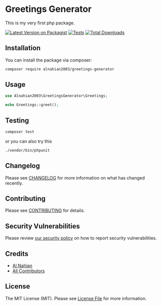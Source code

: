 # Greetings Generator
This is my very first php package.

[![Latest Version on Packagist](https://img.shields.io/packagist/v/alnahian2003/greetings-generator.svg?style=flat-square)](https://packagist.org/packages/alnahian2003/greetings-generator)
[![Tests](https://img.shields.io/github/actions/workflow/status/alnahian2003/greetings-generator/run-tests.yml?branch=main&label=tests&style=flat-square)](https://github.com/alnahian2003/greetings-generator/actions/workflows/run-tests.yml)
[![Total Downloads](https://img.shields.io/packagist/dt/alnahian2003/greetings-generator.svg?style=flat-square)](https://packagist.org/packages/alnahian2003/greetings-generator)

## Installation

You can install the package via composer:

```bash
composer require alnahian2003/greetings-generator
```

## Usage

```php
use Alnahian2003\GreetingsGenerator\Greetings;

echo Greetings::greet();
```

## Testing

```bash
composer test
```

or you can also try this

```bash
./vendor/bin/phpunit
```

## Changelog

Please see [CHANGELOG](CHANGELOG.md) for more information on what has changed recently.

## Contributing

Please see [CONTRIBUTING](https://github.com/alnahian2003/.github/blob/main/CONTRIBUTING.md) for details.

## Security Vulnerabilities

Please review [our security policy](../../security/policy) on how to report security vulnerabilities.

## Credits

-   [Al Nahian](https://github.com/alnahian2003)
-   [All Contributors](../../contributors)

## License

The MIT License (MIT). Please see [License File](LICENSE.md) for more information.
